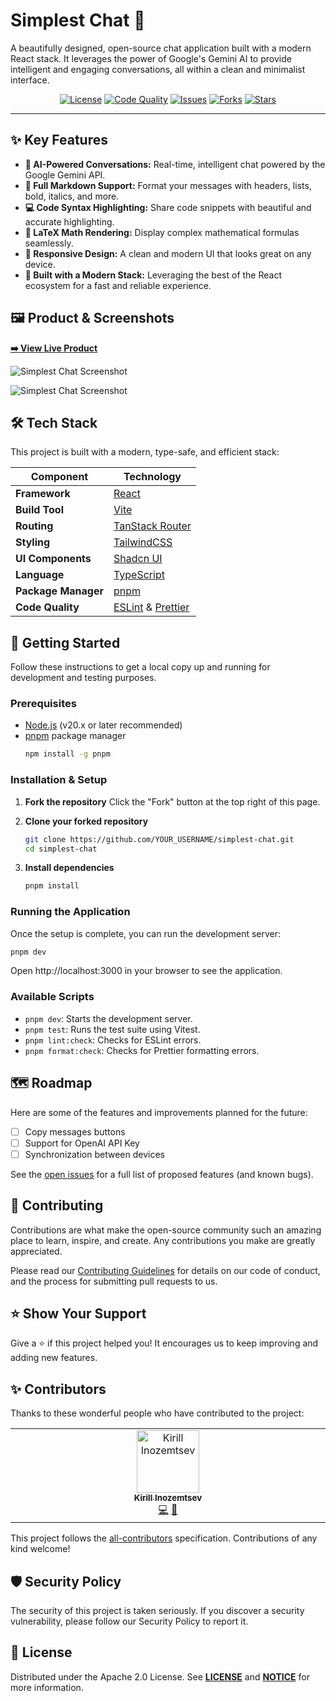 # Simplest Chat 💬

A beautifully designed, open-source chat application built with a modern React stack. It leverages the power of Google's Gemini AI to provide intelligent and engaging conversations, all within a clean and minimalist interface.

<!-- BADGES -->
<div align="center">

[![License](https://img.shields.io/badge/License-Apache_2.0-blue.svg)](https://opensource.org/licenses/Apache-2.0)
[![Code Quality](https://github.com/kirillinoz/simplest-chat/actions/workflows/code-quality.yml/badge.svg)](https://github.com/kirillinoz/simplest-chat/actions/workflows/code-quality.yml)
[![Issues](https://img.shields.io/github/issues/kirillinoz/simplest-chat)](https://github.com/kirillinoz/simplest-chat/issues)
[![Forks](https://img.shields.io/github/forks/kirillinoz/simplest-chat)](https://github.com/kirillinoz/simplest-chat/network/members)
[![Stars](https://img.shields.io/github/stars/kirillinoz/simplest-chat)](https://github.com/kirillinoz/simplest-chat/stargazers)

</div>

---

## ✨ Key Features

- **🤖 AI-Powered Conversations:** Real-time, intelligent chat powered by the Google Gemini API.
- **📝 Full Markdown Support:** Format your messages with headers, lists, bold, italics, and more.
- **💻 Code Syntax Highlighting:** Share code snippets with beautiful and accurate highlighting.
- **🧮 LaTeX Math Rendering:** Display complex mathematical formulas seamlessly.
- **📱 Responsive Design:** A clean and modern UI that looks great on any device.
- **🚀 Built with a Modern Stack:** Leveraging the best of the React ecosystem for a fast and reliable experience.

## 🖼️ Product & Screenshots

**[➡️ View Live Product](https://simplest-chat.vercel.app)**

![Simplest Chat Screenshot](https://via.placeholder.com/800x500.png?text=Your+Screenshot+Here)

![Simplest Chat Screenshot](https://via.placeholder.com/800x500.png?text=Your+Screenshot+Here)

## 🛠️ Tech Stack

This project is built with a modern, type-safe, and efficient stack:

| Component           | Technology                                                       |
| ------------------- | ---------------------------------------------------------------- |
| **Framework**       | [React](https://react.dev/)                                      |
| **Build Tool**      | [Vite](https://vitejs.dev/)                                      |
| **Routing**         | [TanStack Router](https://tanstack.com/router/)                  |
| **Styling**         | [TailwindCSS](https://tailwindcss.com/)                          |
| **UI Components**   | [Shadcn UI](https://ui.shadcn.com/)                              |
| **Language**        | [TypeScript](https://www.typescriptlang.org/)                    |
| **Package Manager** | [pnpm](https://pnpm.io/)                                         |
| **Code Quality**    | [ESLint](https://eslint.org/) & [Prettier](https://prettier.io/) |

## 🚀 Getting Started

Follow these instructions to get a local copy up and running for development and testing purposes.

### Prerequisites

- [Node.js](https://nodejs.org/) (v20.x or later recommended)
- [pnpm](https://pnpm.io/installation) package manager
  ```bash
  npm install -g pnpm
  ```

### Installation & Setup

1.  **Fork the repository**
    Click the "Fork" button at the top right of this page.

2.  **Clone your forked repository**

    ```bash
    git clone https://github.com/YOUR_USERNAME/simplest-chat.git
    cd simplest-chat
    ```

3.  **Install dependencies**

    ```bash
    pnpm install
    ```

### Running the Application

Once the setup is complete, you can run the development server:

```bash
pnpm dev
```

Open http://localhost:3000 in your browser to see the application.

### Available Scripts

- `pnpm dev`: Starts the development server.
- `pnpm test`: Runs the test suite using Vitest.
- `pnpm lint:check`: Checks for ESLint errors.
- `pnpm format:check`: Checks for Prettier formatting errors.

## 🗺️ Roadmap

Here are some of the features and improvements planned for the future:

- [ ] Copy messages buttons
- [ ] Support for OpenAI API Key
- [ ] Synchronization between devices

See the [open issues](https://github.com/kirillinoz/simplest-chat/issues) for a full list of proposed features (and known bugs).

## 🤝 Contributing

Contributions are what make the open-source community such an amazing place to learn, inspire, and create. Any contributions you make are greatly appreciated.

Please read our [Contributing Guidelines](CONTRIBUTING.md) for details on our code of conduct, and the process for submitting pull requests to us.

## ⭐ Show Your Support

Give a ⭐️ if this project helped you! It encourages us to keep improving and adding new features.

## ✨ Contributors

Thanks to these wonderful people who have contributed to the project:

<!-- ALL-CONTRIBUTORS-LIST:START - Do not remove or modify this section -->
<!-- prettier-ignore-start -->
<!-- markdownlint-disable -->
<table>
  <tbody>
    <tr>
      <td align="center" valign="top" width="14.28%"><a href="https://github.com/kirillinoz"><img src="https://avatars.githubusercontent.com/u/4282622?v=4?s=100" width="100px;" alt="Kirill Inozemtsev"/><br /><sub><b>Kirill Inozemtsev</b></sub></a><br /><a href="https://github.com/kirillinoz/simplest-chat/commits?author=kirillinoz" title="Code">💻</a> <a href="#maintenance-kirillinoz" title="Maintenance">🚧</a></td>
    </tr>
  </tbody>
</table>
<!-- markdownlint-restore -->
<!-- prettier-ignore-end -->
<!-- ALL-CONTRIBUTORS-LIST:END -->

This project follows the [all-contributors](https://github.com/all-contributors/all-contributors) specification. Contributions of any kind welcome!

## 🛡️ Security Policy

The security of this project is taken seriously. If you discover a security vulnerability, please follow our Security Policy to report it.

## 📜 License

Distributed under the Apache 2.0 License. See [**LICENSE**](LICENSE) and [**NOTICE**](NOTICE) for more information.

